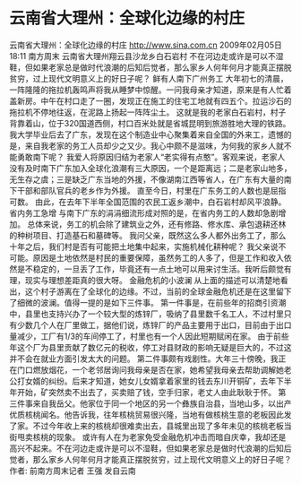# 云南省大理州：全球化边缘的村庄

云南省大理州：全球化边缘的村庄
http://www.sina.com.cn  2009年02月05日18:11  南方周末
云南省大理州翔云县沙龙乡白石岩村
不在河边走或许是可以不湿鞋，但如果老家总是做时代浪潮的后知后觉者，那么家乡人何年何月才能真正摆脱贫穷，过上现代文明意义上的好日子呢？
鲜有人南下广州务工
大年初七的清晨，一阵隆隆的拖拉机轰鸣声将我从睡梦中惊醒。一问我母亲才知道，原来是有人忙着盖新房。中午在村口走了一圈，发现正在施工的住宅工地就有四五个。拉运沙石的拖拉机不停地往返，在泥路上扬起一阵阵尘土。
这就是我的老家白石岩村，村子背靠着山，位于320国道西侧，村口百米处就是省城昆明到旅游胜地大理的铁路。
我大学毕业后去了广东，发现在这个制造业中心聚集着来自全国的外来工，遗憾的是，来自我老家的务工人员却少之又少。我心中颇不是滋味，为何我的家乡人就不能勇敢南下呢？
我爱人将原因归结为老家人“老实得有点憨”。客观来说，老家人没有及时南下广东加入全球化浪潮有三大原因，一个是距离远；二是老家山地多，无生存之虞；三是缺乏广东当地的外援，不像湖南江西等省人，在广东有大量的南下干部和部队官兵的老乡作为外援。
直至今日，村里在广东务工的人数也是屈指可数。
由此，在去年下半年全国范围的农民工返乡潮中，白石岩村却风平浪静。
省内务工急增
与南下广东的涓涓细流形成对照的是，在省内务工的人数却急剧增加。
总体来说，务工的机会除了建筑业之外，还有修路、修水库、承包退耕还林的种树项目、打造基石和墓碑等。
我问父亲，既然这么多人都外出务工了，那么十年之后，我们村是否有可能把土地集中起来，实施机械化耕种呢？
我父亲说不可能。原因是土地依然是村民的重要保障，虽然务工的人多了，但是工作和收入依然是不稳定的，一旦丢了工作，毕竟还有一点土地可以用来讨生活。我听后颇觉有理，现实与理想差距真的很大呀。
金融危机的小波澜
从上面的描述可以清楚地看出，这个村子游离在了全球化的边缘。不过，当前的全球金融危机还是在这里留下了细微的波澜。值得一提的是如下三件事。
第一件事是，在前些年的招商引资潮中，县里也支持兴办了一个较大型的炼锌厂，吸纳了县里数千名工人，不过村里只有少数几个人在厂里做工，据他们说，炼锌厂的产品主要用于出口，目前由于出口量减少，工厂有1/3的车间停工了，村里也有一个人因此短期赋闲在家。
由于前些年这个厂为县里贡献了数亿元的税收，停工对县财政的影响无疑是巨大的，不过这并不会在就业方面引发太大的问题。
第二件事颇有戏剧性。大年三十傍晚，我正在门口燃放烟花，一个老邻居询问我母亲是否在家，她希望我母亲去帮助调解她老公打女婿的纠纷。后来才知道，她女儿女婿拿着家里的钱去东川开铜矿，去年下半年开始，矿突然卖不出去了，买卖赔了钱，空手归家，老丈人由此耿耿于怀。
第三件事来自我岳父。他家位于同一个地区的另一个彝族自治县，当地山多，以出产优质核桃闻名。他告诉我，往年核桃贸易很兴隆，当地有做核桃生意的老板因此发了家。不过今年收上来的核桃却很难卖出去，县城里出现了多年未见的核桃老板当街甩卖核桃的现象。
或许有人在为老家免受金融危机冲击而暗自庆幸，我却还是高兴不起来。不在河边走或许是可以不湿鞋，但如果老家总是做时代浪潮的后知后觉者，那么家乡人何年何月才能真正摆脱贫穷，过上现代文明意义上的好日子呢？
作者: 前南方周末记者 王强 发自云南

